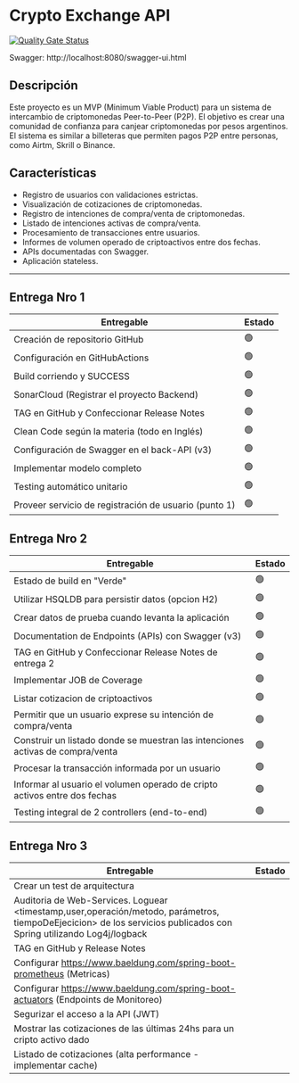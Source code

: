 # Crypto Exchange API

[![Quality Gate Status](https://sonarcloud.io/api/project_badges/measure?project=AbrSantiago_unq-dapp-crypto-exchange&metric=alert_status)](https://sonarcloud.io/summary/new_code?id=AbrSantiago_unq-dapp-crypto-exchange)

Swagger: http://localhost:8080/swagger-ui.html

## Descripción
Este proyecto es un MVP (Minimum Viable Product) para un sistema de intercambio de criptomonedas Peer-to-Peer (P2P). El objetivo es crear una comunidad de confianza para canjear criptomonedas por pesos argentinos. El sistema es similar a billeteras que permiten pagos P2P entre personas, como Airtm, Skrill o Binance.

## Características
- Registro de usuarios con validaciones estrictas.
- Visualización de cotizaciones de criptomonedas.
- Registro de intenciones de compra/venta de criptomonedas.
- Listado de intenciones activas de compra/venta.
- Procesamiento de transacciones entre usuarios.
- Informes de volumen operado de criptoactivos entre dos fechas.
- APIs documentadas con Swagger.
- Aplicación stateless.

---
## Entrega Nro 1

| Entregable | Estado |
|------------|--------|
| Creación de repositorio GitHub | 🟢     |
| Configuración en GitHubActions | 🟢     |
| Build corriendo y SUCCESS | 🟢     |
| SonarCloud (Registrar el proyecto Backend) | 🟢     |
| TAG en GitHub y Confeccionar Release Notes | 🟢     |
| Clean Code según la materia (todo en Inglés) | 🟢     |
| Configuración de Swagger en el back-API (v3) | 🟢     |
| Implementar modelo completo | 🟢     |
| Testing automático unitario | 🟢     |
| Proveer servicio de registración de usuario (punto 1) | 🟢     |

## Entrega Nro 2

| Entregable | Estado |
|------------|--------|
| Estado de build en "Verde" | 🟢     |
| Utilizar HSQLDB para persistir datos (opcion H2) | 🟢     |
| Crear datos de prueba cuando levanta la aplicación | 🟢     |
| Documentation de Endpoints (APIs) con Swagger (v3) | 🟢      |
| TAG en GitHub y Confeccionar Release Notes de entrega 2 | 🟢      |
| Implementar JOB de Coverage | 🟢     |
| Listar cotizacion de criptoactivos | 🟢     |
| Permitir que un usuario exprese su intención de compra/venta | 🟢     |
| Construir un listado donde se muestran las intenciones activas de compra/venta | 🟢     |
| Procesar la transacción informada por un usuario | 🟢      |
| Informar al usuario el volumen operado de cripto activos entre dos fechas | 🟢      |
| Testing integral de 2 controllers (end-to-end) | 🟢     |

## Entrega Nro 3

| Entregable | Estado |
|------------|--------|
| Crear un test de arquitectura | |
| Auditoria de Web-Services. Loguear <timestamp,user,operación/metodo, parámetros, tiempoDeEjecicion> de los servicios publicados con Spring utilizando Log4j/logback | |
| TAG en GitHub y Release Notes | |
| Configurar https://www.baeldung.com/spring-boot-prometheus (Metricas) | |
| Configurar https://www.baeldung.com/spring-boot-actuators (Endpoints de Monitoreo) | |
| Segurizar el acceso a la API (JWT) | |
| Mostrar las cotizaciones de las últimas 24hs para un cripto activo dado | |
| Listado de cotizaciones (alta performance - implementar cache) | |